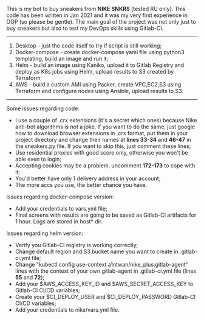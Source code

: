 This is my bot to buy sneakers from **NIKE SNKRS** (tested RU only). This code has been written in Jan 2021 and it was my very first experience in OOP (so please be gentle). 
The main goal of the project was not only just to buy sneakers but also to test my DevOps skills using Gitlab-CI.
***
1) Desktop - just the code itself to try if script is still working;
2) Docker-compose - create docker-compose.yaml file using python3 templating, build an image and run it;
3) Helm - build an image using Kaniko, upload it to Gitlab Registry and deploy as K8s jobs using Helm, upload results to S3 created by Terraform;
4) AWS - build a custom AMI using Packer, create VPC,EC2,S3 using Terraform and configure nodes using Ansible, upload results to S3.  
***

Some issues regarding code:

- I use a couple of .crx extensions (it's a secret which ones) because Nike anti-bot algorithms is not a joke. If you want to do the same, just google how to download browser extensions in .crx format, put them in your project directory and change their names at **lines 33-34** and **46-47** in the sneakers.py file. If you want to skip this, just comment these lines;
- Use residential proxies with good score only, otherwise you won't be able even to login;
- Accepting cookies may be a problem, uncomment **172-173** to cope with it;
- You'd better have only 1 delivery address in your account;
- The more accs you use, the better chance you have.

Issues regarding docker-compose version:
- Add your credentials to vars.yml file;
- Final screens with results are going to be saved as Gitlab-CI artifacts for 1 hour. Logs are stored in host* dir.

Issues regarding helm version:
- Verify you Gitlab-CI registry is working correctly;  
- Change default region and S3 bucket name you want to create in .gitlab-ci.yml file;
- Change "kubectl config use-context a1ntwan/nike_plus:gitlab-agent" lines with the context of your own gitlab-agent in .gitlab-ci.yml file (lines **55** and **72**);
- Add your $AWS_ACCESS_KEY_ID and $AWS_SECRET_ACCESS_KEY to Gitlab-CI CI/CD variables;
- Create your $CI_DEPLOY_USER and $CI_DEPLOY_PASSWORD Gitlab-CI CI/CD variables;
- Add your credentials to nike/vars.yml file.
